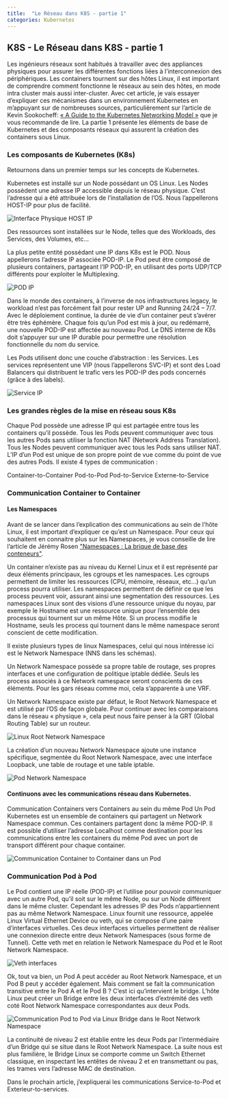 ```yaml
---
title:  "Le Réseau dans K8S - partie 1"
categories: Kubernetes
---
```


## K8S - Le Réseau dans K8S - partie 1

Les ingénieurs réseaux sont habitués à travailler avec des appliances physiques pour assurer les différentes fonctions liées à l’interconnexion des périphériques.
Les containers tournent sur des hôtes Linux, il est important de comprendre comment fonctionne le réseaux au sein des hôtes, en mode intra cluster mais aussi inter-cluster.
Avec cet article, je vais essayer d’expliquer ces mécanismes dans un environnement Kubernetes en m’appuyant sur de nombreuses sources, particulièrement sur l’article de Kevin Sookocheff: [« A Guide to the Kubernetes Networking Model »](https://sookocheff.com/post/kubernetes/understanding-kubernetes-networking-model/) que je vous recommande de lire.
La partie 1 présente les éléments de base de Kubernetes et des composants réseaux qui assurent la création des containers sous Linux.

### Les composants de Kubernetes (K8s)
Retournons dans un premier temps sur les concepts de Kubernetes.

Kubernetes est installé sur un Node possédant un OS Linux.
Les Nodes possèdent une adresse IP accessible depuis le réseau physique. C’est l’adresse qui a été attribuée lors de l’installation de l’OS. Nous l’appellerons HOST-IP pour plus de facilité.

![Interface Physique HOST IP](/assets/img/Diapositive1.jpeg)

Des ressources sont installées sur le Node, telles que des Workloads, des Services, des Volumes, etc…

La plus petite entité possédant une IP dans K8s est le POD. Nous appellerons l’adresse IP associée POD-IP.
Le Pod peut être composé de plusieurs containers, partageant l’IP POD-IP, en utilisant des ports UDP/TCP différents pour exploiter le Multiplexing.

![POD IP](/assets/img/Diapositive2.jpeg)

Dans le monde des containers, à l’inverse de nos infrastructures legacy, le workload n’est pas forcément fait pour rester UP and Running 24/24 – 7/7.
Avec le déploiement continue, la durée de vie d’un container peut s’avérer être très éphémère.
Chaque fois qu’un Pod est mis à jour, ou redémarré, une nouvelle POD-IP est affectée au nouveau Pod.
Le DNS interne de K8s doit s’appuyer sur une IP durable pour permettre une résolution fonctionnelle du nom du service.

Les Pods utilisent donc une couche d’abstraction : les Services.
Les services représentent une VIP (nous l’appellerons SVC-IP) et sont des Load Balancers qui distribuent le trafic vers les POD-IP des pods concernés (grâce à des labels).

![Service IP](/assets/img/Diapositive3.jpeg)

### Les grandes règles de la mise en réseau sous K8s
Chaque Pod possède une adresse IP qui est partagée entre tous les containers qu’il possède.
Tous les Pods peuvent communiquer avec tous les autres Pods sans utiliser la fonction NAT (Network Address Translation).
Tous les Nodes peuvent communiquer avec tous les Pods sans utiliser NAT.
L’IP d’un Pod est unique de son propre point de vue comme du point de vue des autres Pods.
Il existe 4 types de communication :

Container-to-Container
Pod-to-Pod
Pod-to-Service
Externe-to-Service

### Communication Container to Container

#### Les Namespaces
Avant de se lancer dans l’explication des communications au sein de l’hôte Linux, il est important d’expliquer ce qu’est un Namespace.
Pour ceux qui souhaitent en connaitre plus sur les Namespaces, je vous conseille de lire l’article de Jérémy Rosen ["Namespaces : La brique de base des conteneurs"](https://linuxembedded.fr/2020/11/namespaces-la-brique-de-base-des-conteneurs).

Un container n’existe pas au niveau du Kernel Linux et il est représenté par deux éléments principaux, les cgroups et les namespaces.
Les cgroups permettent de limiter les ressources (CPU, mémoire, réseaux, etc…) qu’un process pourra utiliser. Les namespaces permettent de définir ce que les process peuvent voir, assurant ainsi une segmentation des ressources.
Les namespaces Linux sont des visions d’une ressource unique du noyau, par exemple le Hostname est une ressource unique pour l’ensemble des processus qui tournent sur un même Hôte. Si un process modifie le Hostname, seuls les process qui tournent dans le même namespace seront conscient de cette modification.

Il existe plusieurs types de linux Namespaces, celui qui nous intéresse ici est le Network Namespace (NNS dans les schémas).

Un Network Namespace possède sa propre table de routage, ses propres interfaces et une configuration de politique iptable dédiée. Seuls les process associés à ce Network namespace seront conscients de ces éléments.
Pour les gars réseau comme moi, cela s’apparente à une VRF.


Un Network Namespace existe par défaut, le Root Network Namespace et est utilisé par l’OS de façon globale.
Pour continuer avec les comparaisons dans le réseau « physique », cela peut nous faire penser à la GRT (Global Routing Table) sur un routeur.

![Linux Root Network Namespace](/assets/img/Diapositive4.jpeg)

La création d’un nouveau Network Namespace ajoute une instance spécifique, segmentée du Root Network Namespace, avec une interface Loopback, une table de routage et une table iptable.

![Pod Network Namespace](/assets/img/Diapositive5.jpeg)

#### Continuons avec les communications réseau dans Kubernetes.

Communication Containers vers Containers au sein du même Pod
Un Pod Kubernetes est un ensemble de containers qui partagent un Network Namespace commun.
Ces containers partagent donc la même POD-IP.
Il est possible d’utiliser l’adresse Localhost comme destination pour les communications entre les containers du même Pod avec un port de transport différent pour chaque container.

![Communication Container to Container dans un Pod](/assets/img/Diapositive6.jpeg)

### Communication Pod à Pod
Le Pod contient une IP réelle (POD-IP) et l’utilise pour pouvoir communiquer avec un autre Pod, qu’il soit sur le même Node, ou sur un Node différent dans le même cluster.
Cependant les adresses IP des Pods n’appartiennent pas au même Network Namespace.
Linux fournit une ressource, appelée Linux Virtual Ethernet Device ou veth, qui se compose d’une paire d’interfaces virtuelles. Ces deux interfaces virtuelles permettent de réaliser une connexion directe entre deux Network Namespaces (sous forme de Tunnel).
Cette veth met en relation le Network Namespace du Pod et le Root Network Namespace.

![Veth interfaces](/assets/img/Diapositive7.jpeg)

Ok, tout va bien, un Pod A peut accéder au Root Network Namespace, et un Pod B peut y accéder également. Mais comment se fait la communication transitive entre le Pod A et le Pod B ?
C’est ici qu’intervient le bridge. L’hôte Linux peut créer un Bridge entre les deux interfaces d’extrémité des veth coté Root Network Namespace correspondantes aux deux Pods.

![Communication Pod to Pod via Linux Bridge dans le Root Network Namespace]({{site.baseurl}}/assets/img/Diapositive8.jpeg)

La continuité de niveau 2 est établie entre les deux Pods par l’intermédiaire d’un Bridge qui se situe dans le Root Network Namespace. La suite nous est plus familière, le Bridge Linux se comporte comme un Switch Ethernet classique, en inspectant les entêtes de niveau 2 et en transmettant ou pas, les trames vers l’adresse MAC de destination.

Dans le prochain article, j’expliquerai les communications Service-to-Pod et Exterieur-to-services.
